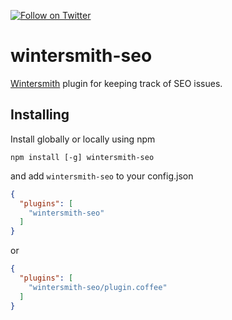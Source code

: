 [![Follow on Twitter](https://img.shields.io/twitter/follow/websecurify.svg?logo=twitter)](https://twitter.com/websecurify)

# wintersmith-seo

[Wintersmith](https://github.com/jnordberg/wintersmith) plugin for keeping track of SEO issues.

## Installing

Install globally or locally using npm

```
npm install [-g] wintersmith-seo
```

and add `wintersmith-seo` to your config.json

```json
{
  "plugins": [
    "wintersmith-seo"
  ]
}
```

or

```json
{
  "plugins": [
    "wintersmith-seo/plugin.coffee"
  ]
}
```
